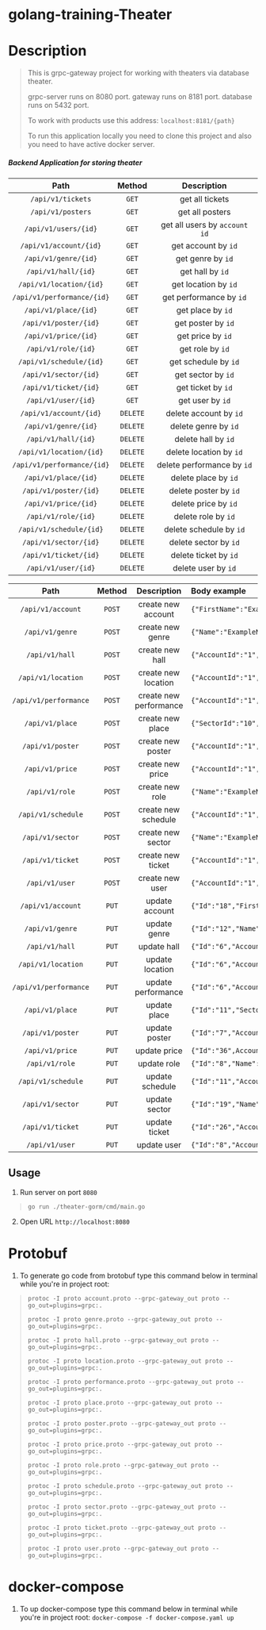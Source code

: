 # golang-training-Theater

# Description

> This is grpc-gateway project for working with theaters via database theater.
>
>grpc-server runs on 8080 port. gateway runs on 8181 port. database runs on 5432 port.
>
>To work with products use this address: ```localhost:8181/{path}```
>
>To run this application locally you need to clone this project and also you need to have active docker server.

##### Backend Application for storing theater

|Path|Method|Description|
|:---:|:---:|:---:|
|```/api/v1/tickets```|```GET```|get all tickets|
|```/api/v1/posters```|```GET```|get all posters|
|```/api/v1/users/{id}```|```GET```|get all users by ```account id```|
|```/api/v1/account/{id}```|```GET```|get account by ```id```|
|```/api/v1/genre/{id}```|```GET```|get genre by ```id```|
|```/api/v1/hall/{id}```|```GET```|get hall by ```id```|
|```/api/v1/location/{id}```|```GET```|get location by ```id```|
|```/api/v1/performance/{id}```|```GET```|get performance by ```id```|
|```/api/v1/place/{id}```|```GET```|get place by ```id```|
|```/api/v1/poster/{id}```|```GET```|get poster by ```id```|
|```/api/v1/price/{id}```|```GET```|get price by ```id```|
|```/api/v1/role/{id}```|```GET```|get role by ```id```|
|```/api/v1/schedule/{id}```|```GET```|get schedule by ```id```|
|```/api/v1/sector/{id}```|```GET```|get sector by ```id```|
|```/api/v1/ticket/{id}```|```GET```|get ticket by ```id```|
|```/api/v1/user/{id}```|```GET```|get user by ```id```|
|```/api/v1/account/{id}```|```DELETE```|delete account by ```id```|
|```/api/v1/genre/{id}```|```DELETE```|delete genre by ```id```|
|```/api/v1/hall/{id}```|```DELETE```|delete hall by ```id```|
|```/api/v1/location/{id}```|```DELETE```|delete location by ```id```|
|```/api/v1/performance/{id}```|```DELETE```|delete performance by ```id```|
|```/api/v1/place/{id}```|```DELETE```|delete place by ```id```|
|```/api/v1/poster/{id}```|```DELETE```|delete poster by ```id```|
|```/api/v1/price/{id}```|```DELETE```|delete price by ```id```|
|```/api/v1/role/{id}```|```DELETE```|delete role by ```id```|
|```/api/v1/schedule/{id}```|```DELETE```|delete schedule by ```id```|
|```/api/v1/sector/{id}```|```DELETE```|delete sector by ```id```|
|```/api/v1/ticket/{id}```|```DELETE```|delete ticket by ```id```|
|```/api/v1/user/{id}```|```DELETE```|delete user by ```id```|

|Path|Method|Description|Body example|
|:---:|:---:|:---:|:---|
|```/api/v1/account```|```POST```|create new account|```{"FirstName":"ExampleFirstName","LastName":"ExampleLastName","PhoneNumber":"ExamplePhoneNumber","Email":"Example@gmail.com"}```|
|```/api/v1/genre```|```POST```|create new genre|```{"Name":"ExampleName"}```|
|```/api/v1/hall```|```POST```|create new hall|```{"AccountId":"1","Name":"ExampleName","Capacity":"9999","LocationId":"1"}```|
|```/api/v1/location```|```POST```|create new location|```{"AccountId":"1","Address":"ExampleAddress","PhoneNumber":"+777777777777"}```|
|```/api/v1/performance```|```POST```|create new performance|```{"AccountId":"1","Name":"ExampleName","GenreId":"1","Duration":"1:00"}```|
|```/api/v1/place```|```POST```|create new place|```{"SectorId":"10","Name":"1"}```|
|```/api/v1/poster```|```POST```|create new poster|```{"AccountId":"1","ScheduleId":"6","Comment":"ExampleCommit"}```|
|```/api/v1/price```|```POST```|create new price|```{"AccountId":"1","SectorId":"9","PerformanceId":"1","Price":"99"}```|
|```/api/v1/role```|```POST```|create new role|```{"Name":"ExampleName"}```|
|```/api/v1/schedule```|```POST```|create new schedule|```{"AccountId":"1","PerformanceId":"1","Date":"2021-04-25 13:00","HallId":"1"}```|
|```/api/v1/sector```|```POST```|create new sector|```{"Name":"ExampleName"}```|
|```/api/v1/ticket```|```POST```|create new ticket|```{"AccountId":"1","ScheduleId":"6","PlaceId":"1","DateOfIssue":"now()","paid":"true","reservation":"true","destroyed":"true"}```|
|```/api/v1/user```|```POST```|create new user|```{"AccountId":"1","FirstName":"ExampleFirstName","LastName":"ExampleLastName","RoleId":"1","LocationId":"1","PhoneNumber":"+777777777777"}```|
|```/api/v1/account```|```PUT```|update account|```{"Id":"18","FirstName":"ExampleFirstName","LastName":"ExampleLastName","PhoneNumber":"ExamplePhoneNumber","Email":"Example@gmail.com"}```|
|```/api/v1/genre```|```PUT```|update genre|```{"Id":"12","Name":"ExampleName"}```|
|```/api/v1/hall```|```PUT```|update hall|```{"Id":"6","AccountId":"1","Name":"ExampleName","Capacity":"9999","LocationId":"1"}```|
|```/api/v1/location```|```PUT```|update location|```{"Id":"6","AccountId":"1","Address":"ExampleAddress","PhoneNumber":"+777777777777"}```|
|```/api/v1/performance```|```PUT```|update performance|```{"Id":"6","AccountId":"1","Name":"ExampleName","GenreId":"1","Duration":"1:00"}```|
|```/api/v1/place```|```PUT```|update place|```{"Id":"11","SectorId":"10","Name":"2"}```|
|```/api/v1/poster```|```PUT```|update poster|```{"Id":"7","AccountId":"1","ScheduleId":"6","Comment":"ExampleCommit"}```|
|```/api/v1/price```|```PUT```|update price|```{"Id":"36",AccountId":"1","SectorId":"9","PerformanceId":"1","Price":"99"}```|
|```/api/v1/role```|```PUT```|update role|```{"Id":"8","Name":"ExampleName"}```|
|```/api/v1/schedule```|```PUT```|update schedule|```{"Id":"11","AccountId":"1","PerformanceId":"1","Date":"2021-04-25 13:00","HallId":"1"}```|
|```/api/v1/sector```|```PUT```|update sector|```{"Id":"19","Name":"ExampleName"}```|
|```/api/v1/ticket```|```PUT```|update ticket|```{"Id":"26","AccountId":"1","ScheduleId":"6","PlaceId":"1","DateOfIssue":"now()","paid":"true","reservation":"true","destroyed":"true"}```|
|```/api/v1/user```|```PUT```|update user|```{"Id":"8","AccountId":"1","FirstName":"ExampleFirstName","LastName":"ExampleLastName","RoleId":"1","LocationId":"1","PhoneNumber":"+777777777777"}```|

## Usage

1. Run server on port ```8080```

> ```go run ./theater-gorm/cmd/main.go```

2. Open URL ```http://localhost:8080```

# Protobuf

1. To generate go code from brotobuf type this command below in terminal while you're in project root:

> ```protoc -I proto account.proto --grpc-gateway_out proto --go_out=plugins=grpc:.```
> 
> ```protoc -I proto genre.proto --grpc-gateway_out proto --go_out=plugins=grpc:.```
> 
> ```protoc -I proto hall.proto --grpc-gateway_out proto --go_out=plugins=grpc:.```
> 
> ```protoc -I proto location.proto --grpc-gateway_out proto --go_out=plugins=grpc:.```
> 
> ```protoc -I proto performance.proto --grpc-gateway_out proto --go_out=plugins=grpc:.```
> 
> ```protoc -I proto place.proto --grpc-gateway_out proto --go_out=plugins=grpc:.```
> 
> ```protoc -I proto poster.proto --grpc-gateway_out proto --go_out=plugins=grpc:.```
> 
> ```protoc -I proto price.proto --grpc-gateway_out proto --go_out=plugins=grpc:.```
> 
> ```protoc -I proto role.proto --grpc-gateway_out proto --go_out=plugins=grpc:.```
> 
> ```protoc -I proto schedule.proto --grpc-gateway_out proto --go_out=plugins=grpc:.```
> 
> ```protoc -I proto sector.proto --grpc-gateway_out proto --go_out=plugins=grpc:.```
> 
> ```protoc -I proto ticket.proto --grpc-gateway_out proto --go_out=plugins=grpc:.```
> 
> ```protoc -I proto user.proto --grpc-gateway_out proto --go_out=plugins=grpc:.```
> 

# docker-compose

1. To up docker-compose type this command below in terminal while you're in project root:
   ```docker-compose -f docker-compose.yaml up```